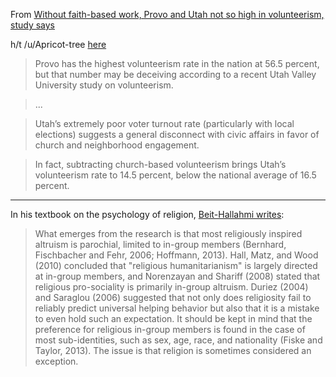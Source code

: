 
From [Without faith-based work, Provo and Utah not so high in volunteerism, study says](http://www.heraldextra.com/news/local/central/provo/without-faith-based-work-provo-and-utah-not-so-high/article_c823734f-ce16-5cc5-96af-487174ebc7ac.html)

h/t /u/Apricot-tree [here](https://www.reddit.com/r/exmormon/comments/7ifp1j/talking_to_my_brother_who_claims_that_tbms/)

> Provo has the highest volunteerism rate in the nation at 56.5 percent, but that number may be deceiving according to a recent Utah Valley University study on volunteerism.

> ...

> Utah’s extremely poor voter turnout rate (particularly with local elections) suggests a general disconnect with civic affairs in favor of church and neighborhood engagement.

> In fact, subtracting church-based volunteerism brings Utah’s volunteerism rate to 14.5 percent, below the national average of 16.5 percent.

---

In his textbook on the psychology of religion, [Beit-Hallahmi writes](https://books.google.com/books?id=EfNTBAAAQBAJ&pg=PA136&dq=%22What+emerges+from+the+research+is+that+most+religiously%22&hl=en&sa=X&ved=0ahUKEwjGrMCzpPvXAhWe0YMKHSx-DKEQ6AEIKTAA#v=onepage&q=%22What%20emerges%20from%20the%20research%20is%20that%20most%20religiously%20inspired%20altruism%20is%20parochial%2C%20limited%20to%20in-group%20members%22&f=false):

> What emerges from the research is that most religiously inspired altruism is parochial, limited to in-group members (Bernhard, Fischbacher and Fehr, 2006; Hoffmann, 2013).  Hall, Matz, and Wood (2010) concluded that "religious humanitarianism" is largely directed at in-group members, and Norenzayan and Shariff (2008) stated that religious pro-sociality is primarily in-group altruism.  Duriez (2004) and Saraglou (2006) suggested that not only does religiosity fail to reliably predict universal helping behavior but also that it is a mistake to even hold such an expectation.  It should be kept in mind that the preference for religious in-group members is found in the case of most sub-identities, such as sex, age, race, and nationality (Fiske and Taylor, 2013).  The issue is that religion is sometimes considered an exception. 
